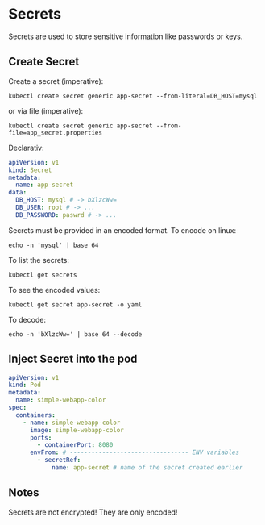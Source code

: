# Secrets

Secrets are used to store sensitive information like passwords or keys.

## Create Secret

Create a secret (imperative):

```CLI
kubectl create secret generic app-secret --from-literal=DB_HOST=mysql
```

or via file (imperative):

```CLI
kubectl create secret generic app-secret --from-file=app_secret.properties
```

Declarativ:

```YAML
apiVersion: v1
kind: Secret
metadata:
  name: app-secret
data:
  DB_HOST: mysql # -> bXlzcWw=
  DB_USER: root # -> ...
  DB_PASSWORD: paswrd # -> ...
```

Secrets must be provided in an encoded format. To encode on linux:

```CLI
echo -n 'mysql' | base 64
```

To list the secrets:

```CLI
kubectl get secrets
```

To see the encoded values:

```CLI
kubectl get secret app-secret -o yaml
```

To decode:

```CLI
echo -n 'bXlzcWw=' | base 64 --decode
```

## Inject Secret into the pod

```YAML
apiVersion: v1
kind: Pod
metadata:
  name: simple-webapp-color
spec:
  containers:
    - name: simple-webapp-color
      image: simple-webapp-color
      ports:
        - containerPort: 8080
      envFrom: # --------------------------------- ENV variables
        - secretRef:
            name: app-secret # name of the secret created earlier
```

## Notes

Secrets are not encrypted! They are only encoded!
